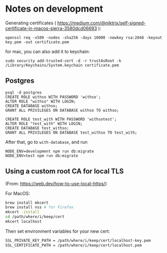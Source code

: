 # Notes on development

Generating certificates ( https://medium.com/@niktrix/self-signed-certificate-in-macos-sierra-3580dcd06693 ):

```
openssl req -x509 -nodes -sha256 -days 10000 -newkey rsa:2048 -keyout key.pem -out certificate.pem
```

for mac, you can also add it to keychain:

```
sudo security add-trusted-cert -d -r trustAsRoot -k /Library/Keychains/System.keychain certificate.pem
```

## Postgres

```
psql -d postgres
CREATE ROLE withso WITH PASSWORD 'withso';
ALTER ROLE "withso" WITH LOGIN;
CREATE DATABASE withso;
GRANT ALL PRIVILEGES ON DATABASE withso TO withso;

CREATE ROLE test_with WITH PASSWORD 'withsotest';
ALTER ROLE "test_with" WITH LOGIN;
CREATE DATABASE test_withso;
GRANT ALL PRIVILEGES ON DATABASE test_withso TO test_with;
```

After that, go to `with-database`, and run

```
NODE_ENV=development npm run db:migrate
NODE_ENV=test npm run db:migrate
```

## Using a custom root CA for local TLS

(From: https://web.dev/how-to-use-local-https/)

For MacOS:

```bash
brew install mkcert
brew install nss # for Firefox
mkcert -install
cd /path/where/i/keep/cert
mkcert localhost
```

Then set environment variables for your new cert:

```bash
SSL_PRIVATE_KEY_PATH = /path/where/i/keep/cert/localhost-key.pem
SSL_CERTIFICATE_PATH = /path/where/i/keep/cert/localhost.pem
```

